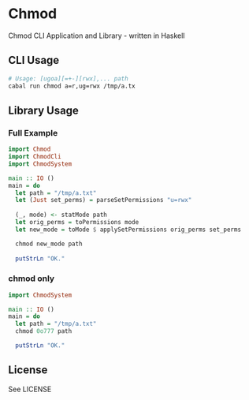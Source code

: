 # Chmod 
Chmod CLI Application and Library - written in Haskell

## CLI Usage

```bash
# Usage: [ugoa][=+-][rwx],... path
cabal run chmod a=r,ug=rwx /tmp/a.tx
```

## Library Usage

### Full Example 
```haskell
import Chmod
import ChmodCli
import ChmodSystem

main :: IO ()
main = do
  let path = "/tmp/a.txt"
  let (Just set_perms) = parseSetPermissions "u=rwx"
  
  (_, mode) <- statMode path
  let orig_perms = toPermissions mode
  let new_mode = toMode $ applySetPermissions orig_perms set_perms

  chmod new_mode path
  
  putStrLn "OK."
```

### chmod only

```haskell
import ChmodSystem

main :: IO ()
main = do
  let path = "/tmp/a.txt"
  chmod 0o777 path

  putStrLn "OK."
```

## License

See LICENSE 
